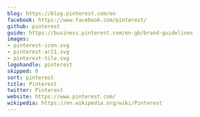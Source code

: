 ```yaml
---
blog: https://blog.pinterest.com/en
facebook: https://www.facebook.com/pinterest/
github: pinterest
guide: https://business.pinterest.com/en-gb/brand-guidelines
images:
- pinterest-icon.svg
- pinterest-ar21.svg
- pinterest-tile.svg
logohandle: pinterest
skipped: 0
sort: pinterest
title: Pinterest
twitter: Pinterest
website: https://www.pinterest.com/
wikipedia: https://en.wikipedia.org/wiki/Pinterest
---
```

